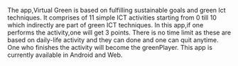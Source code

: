 The app,Virtual Green is based on fulfilling sustainable goals and green Ict techniques.
It comprises of 11 simple  ICT activities starting from 0 till 10 which indirectly are part of green ICT techniques.
In this app,if one performs the activity,one will get 3 points.
There is no time limit as these are based on daily-life activity and they can done and one can quit anytime.
One who finishes the activity will become the greenPlayer.
This app is currently available in Android and Web.

